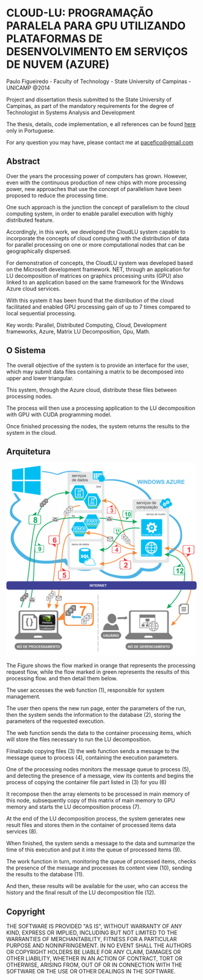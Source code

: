 # CLOUD-LU: PROGRAMAÇÃO PARALELA PARA GPU UTILIZANDO PLATAFORMAS DE DESENVOLVIMENTO EM SERVIÇOS DE NUVEM (AZURE)
Paulo Figueiredo - Faculty of Technology - State University of Campinas - UNICAMP @2014

Project and dissertation thesis submitted to the State University of Campinas, as part of the mandatory requirements for the degree of Technologist in Systems Analysis and Development

The thesis, details, code implementation, e all references can be found [here][tcc_pdf] only in Portuguese.

For any question you may have, please contact me at pacefico@gmail.com


## Abstract

Over the years the processing power of computers has grown. However, even with the continuous production of new chips with more processing power, new approaches that use the concept of parallelism have been proposed to reduce the processing time. 

One such approach is the junction the concept of parallelism to the cloud computing system, in order to enable parallel execution with highly distributed feature. 

Accordingly, in this work, we developed the CloudLU system capable to incorporate the concepts of cloud computing with the distribution of data for parallel processing on one or more computational nodes that can be geographically dispersed.

For demonstration of concepts, the CloudLU system was developed based on the Microsoft development framework. NET, through an application for LU decomposition of matrices on graphics processing units (GPU) also linked to an application based on the same framework for the Windows Azure cloud services. 

With this system it has been found that the distribution of the cloud facilitated and enabled GPU processing gain of up to 7 times compared to local sequential processing.


Key words: Parallel, Distributed Computing, Cloud, Development frameworks, Azure, Matrix LU Decomposition, Gpu, Math.


## O Sistema


The overall objective of the system is to provide an interface for the user, which may submit data files containing a matrix to be decomposed into upper and lower triangular. 

This system, through the Azure cloud, distribute these files between processing nodes. 

The process will then use a processing application to the LU decomposition with GPU with CUDA programming model. 

Once finished processing the nodes, the system returns the results to the system in the cloud.


## Arquitetura

![Arquitetura do Sistema][screen_architecture]


The Figure shows the flow marked in orange that represents the processing request flow, while the flow marked in green represents the results of this processing flow. and then detail them below.

The user accesses the web function (1), responsible for system management.

The user then opens the new run page, enter the parameters of the run, then the system sends the information to the database (2), storing the parameters of the requested execution.

The web function sends the data to the container processing items, which will store the files necessary to run the LU decomposition.

Fiinalizado copying files (3) the web function sends a message to the message queue to process (4), containing the execution parameters.

One of the processing nodes monitors the message queue to process (5), and detecting the presence of a message, view its contents and begins the process of copying the container file part listed in (3) for you (6)

It recompose then the array elements to be processed in main memory of this node, subsequently copy of this matrix of main memory to GPU memory and starts the LU decomposition process (7).

At the end of the LU decomposition process, the system generates new result files and stores them in the container of processed items data services (8).

When finished, the system sends a message to the data and summarize the time of this execution and put it into the queue of processed items (9).

The work function in turn, monitoring the queue of processed items, checks the presence of the message and processes its content view (10), sending the results to the database (11).

And then, these results will be available for the user, who can access the history and the final result of the LU decomposition file (12).


## Copyright

THE SOFTWARE IS PROVIDED "AS IS", WITHOUT WARRANTY OF ANY KIND, EXPRESS OR
IMPLIED, INCLUDING BUT NOT LIMITED TO THE WARRANTIES OF MERCHANTABILITY,
FITNESS FOR A PARTICULAR PURPOSE AND NONINFRINGEMENT. IN NO EVENT SHALL THE
AUTHORS OR COPYRIGHT HOLDERS BE LIABLE FOR ANY CLAIM, DAMAGES OR OTHER
LIABILITY, WHETHER IN AN ACTION OF CONTRACT, TORT OR OTHERWISE, ARISING FROM,
OUT OF OR IN CONNECTION WITH THE SOFTWARE OR THE USE OR OTHER DEALINGS IN
THE SOFTWARE.

[screen_architecture]: /Project/arquitetura.png "Arquitetura do Sistema"
[tcc_pdf]: https://raw.githubusercontent.com/pacefico/online-lu/master/Project/tcc-paulo-final.pdf